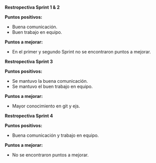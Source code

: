**Restropectiva Sprint 1 & 2**

**Puntos positivos:**
- Buena comunicación.
- Buen trabajo en equipo.

**Puntos a mejorar:**
- En el primer y segundo Sprint no se encontraron puntos a mejorar.

**Restropectiva Sprint 3**

**Puntos positivos:**
- Se mantuvo la buena comunicación.
- Se mantuvo el buen trabajo en equipo.

**Puntos a mejorar:**
- Mayor conocimiento en git y ejs.

**Restropectiva Sprint 4**

**Puntos positivos:**
- Buena comunicación y trabajo en equipo.

**Puntos a mejorar:**
- No se encontraron puntos a mejorar.